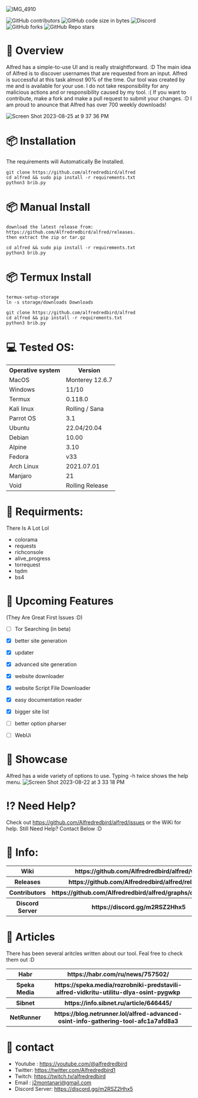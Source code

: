 ![IMG_4910](https://github.com/Alfredredbird/alfred/assets/105014217/04eb051d-15c3-4a32-b10b-dcdb12fee881)
 


![GitHub contributors](https://img.shields.io/github/contributors/Alfredredbird/alfred)
![GitHub code size in bytes](https://img.shields.io/github/languages/code-size/alfredredbird/alfred)
![Discord](https://img.shields.io/discord/809533983444566119?label=Online%20Discord%20Users&color=%235865F2)
![GitHub forks](https://img.shields.io/github/forks/alfredredbird/alfred?logoColor=ffff&color=%23ff0000)
![GitHub Repo stars](https://img.shields.io/github/stars/alfredredbird/alfred?color=%2332cd32)






# 🔎 Overview
Alfred has a simple-to-use UI and is really straightforward. :D
The main idea of Alfred is to discover usernames that are requested from an input.
Alfred is successful at this task almost 90% of the time.
Our tool was created by me and is available for your use. 
I do not take responsibility for any malicious actions and or responsibility caused by my tool. :(
If you want to contribute, make a fork and make a pull request to submit your changes. :D I am proud to anounce that Alfred has over 700 weekly downloads!


![Screen Shot 2023-08-25 at 9 37 36 PM](https://github.com/Alfredredbird/alfred/assets/105014217/136c266d-ba5f-478c-9bbf-ad4d0f5c5ad3)


# 📦 Installation
The requirements will Automatically Be Installed.

    git clone https://github.com/alfredredbird/alfred
    cd alfred && sudo pip install -r requirements.txt
    python3 brib.py
# 📦 Manual Install 
    download the latest release from: https://github.com/Alfredredbird/alfred/releases.
    then extract the zip or tar.gz
    
    cd alfred && sudo pip install -r requirements.txt
    python3 brib.py

# 📦 Termux Install
    
    termux-setup-storage
    ln -s storage/downloads Downloads
    
    git clone https://github.com/alfredredbird/alfred
    cd alfred && pip install -r requirements.txt
    python3 brib.py
     
# 💻 Tested OS:

<table>
    <tr>
        <th>Operative system</th>
        <th> Version </th>
    </tr>
    <tr>
        <td>MacOS</td>
        <td> Monterey 12.6.7 </td>
    </tr>
    <tr>
        <td>Windows</td>
        <td>11/10</td>
    </tr>
 <tr>
        <td>Termux</td>
        <td>0.118.0</td>
    </tr>
    <tr>
        <td>Kali linux</td>
        <td> Rolling / Sana</td>
    </tr>
    <tr>
        <td>Parrot OS</td>
        <td>3.1 </td>
    </tr>
    <tr>
        <td>Ubuntu</td>
        <td>22.04/20.04 </td>
    </tr>
    <tr>
        <td>Debian</td>
        <td>10.00 </td>
    </tr>
   <tr>
        <td>Alpine</td>
        <td>3.10 </td>
    </tr>
  <tr>
        <td>Fedora</td>
        <td>v33</td>
    </tr>
  <tr>
        <td>Arch Linux</td>
        <td>2021.07.01</td>
    </tr>
  <tr>
        <td>Manjaro</td>
        <td>21</td>
    </tr>
   <tr>
        <td>Void</td>
        <td>Rolling Release</td>
    </tr>
</table>


# 📖 Requirments:

There Is A Lot Lol

- colorama 
- requests 
- richconsole
- alive_progress
- torrequest
- tqdm
- bs4
  


# 📕 Upcoming Features
 (They Are Great First Issues :D)
- [ ] Tor Searching (in beta)
- [x] better site generation
- [X] updater
- [X] advanced site generation
- [x] website downloader
- [x] website Script File Downloader
- [X] easy documentation reader
- [X] bigger site list
- [ ] better option pharser
- [ ] WebUi





# 🍿 Showcase
Alfred has a wide variety of options to use.
Typing -h twice shows the help menu.
![Screen Shot 2023-08-22 at 3 33 18 PM](https://github.com/Alfredredbird/alfred/assets/105014217/386e84cf-3291-44d2-8d55-b76a5a149ab6)
    

# ⁉️ Need Help?
Check out https://github.com/Alfredredbird/alfred/issues or the WiKi for help.
Still Need Help? Contact Below :D
# 📗 Info:

<table>
    <tr>
        <th>Wiki</th>
        <th>https://github.com/Alfredredbird/alfred/wiki</th>
    </tr>
   <tr>
        <th>Releases</th>
        <th>https://github.com/Alfredredbird/alfred/releases</th>
    </tr>
    <tr>
        <th>Contributors</th>
        <th>https://github.com/Alfredredbird/alfred/graphs/contributors</th>
    </tr>
    <tr>
        <th>Discord Server</th>
        <th>https://discord.gg/m2RSZ2Hhx5</th>
    </tr>
</table>


# 📙 Articles
There has been several aritcles written about our tool. Feal free to check them out :D
<table>
    <tr>
        <th>Habr</th>
        <th>https://habr.com/ru/news/757502/</th>
    </tr>
   <tr>
        <th>Speka Media</th>
        <th>https://speka.media/rozrobniki-predstavili-alfred-vidkritu-utilitu-dlya-osint-pygwkp</th>
    </tr>
    <tr>
        <th>Sibnet</th>
        <th>https://info.sibnet.ru/article/646445/</th>
    </tr>
    <tr>
        <th>NetRunner</th>
        <th>https://blog.netrunner.lol/alfred-advanced-osint-info-gathering-tool-afc1a7afd8a3</th>
    </tr>

    
</table>

# 📘 contact

- Youtube : https://youtube.com/@alfredredbird
- Twitter: https://twitter.com/Alfredredbird1
- Twitch: https://twitch.tv/alfredredbird
- Email : j2montanari@gmail.com
- Discord Server: https://discord.gg/m2RSZ2Hhx5
